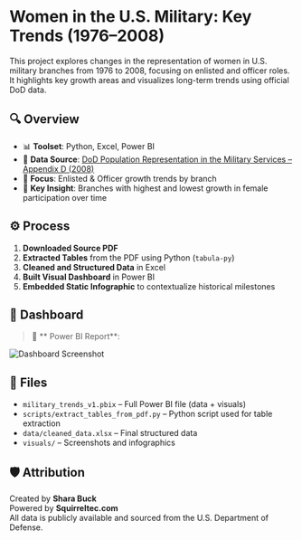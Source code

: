 # Women in the U.S. Military: Key Trends (1976–2008)

This project explores changes in the representation of women in U.S. military branches from 1976 to 2008, focusing on enlisted and officer roles. It highlights key growth areas and visualizes long-term trends using official DoD data.

## 🔍 Overview

- 📊 **Toolset**: Python, Excel, Power BI  
- 📁 **Data Source**: [DoD Population Representation in the Military Services – Appendix D (2008)](https://prhome.defense.gov/Portals/52/Documents/MRA_Docs/MPP/AP/poprep/2008/appendixd.pdf)  
- 🎯 **Focus**: Enlisted & Officer growth trends by branch  
- 🧭 **Key Insight**: Branches with highest and lowest growth in female participation over time

## ⚙️ Process

1. **Downloaded Source PDF**
2. **Extracted Tables** from the PDF using Python (`tabula-py`)
3. **Cleaned and Structured Data** in Excel
4. **Built Visual Dashboard** in Power BI
5. **Embedded Static Infographic** to contextualize historical milestones

## 📌 Dashboard

> 📍 ** Power BI Report**: 

![Dashboard Screenshot](visuals/dashboard_screenshot.jpg)

## 📂 Files

- `military_trends_v1.pbix` – Full Power BI file (data + visuals)
- `scripts/extract_tables_from_pdf.py` – Python script used for table extraction
- `data/cleaned_data.xlsx` – Final structured data
- `visuals/` – Screenshots and infographics

## 🛡️ Attribution

Created by **Shara Buck**  
Powered by **Squirreltec.com**  
All data is publicly available and sourced from the U.S. Department of Defense.
